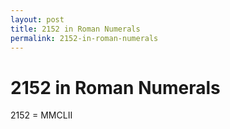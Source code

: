 ```yaml
---
layout: post
title: 2152 in Roman Numerals
permalink: 2152-in-roman-numerals
---
```


# 2152 in Roman Numerals

2152 = MMCLII
